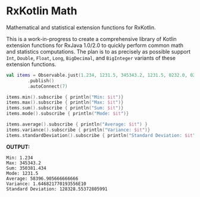 # RxKotlin Math

Mathematical and statistical extension functions for RxKotlin.

This is a work-in-progress to create a comprehensive library of Kotlin extension functions for RxJava 1.0/2.0 to quickly perform common math and statistics computations. The plan is to as precisely as possible support `Int`, `Double`, `Float`, `Long`, `BigDecimal`, and `BigInteger` variants of these extension functions.

```kotlin
val items = Observable.just(1.234, 1231.5, 345343.2, 1231.5, 0232.0, 02342.0)
        .publish()
        .autoConnect(7)

items.min().subscribe { println("Min: $it")}
items.max().subscribe { println("Max: $it")}
items.sum().subscribe { println("Sum: $it")}
items.mode().subscribe { println("Mode: $it")}

items.average().subscribe { println("Average: $it") }
items.variance().subscribe { println("Variance: $it")}
items.standardDeviation().subscribe { println("Standard Deviation: $it")}
```

**OUTPUT:**

```
Min: 1.234
Max: 345343.2
Sum: 350381.434
Mode: 1231.5
Average: 58396.905666666666
Variance: 1.646821770193556E10
Standard Deviation: 128328.55372805991
```
